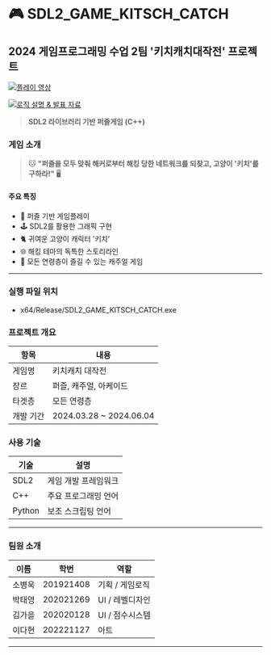 # 🎮 SDL2_GAME_KITSCH_CATCH


## 2024 게임프로그래밍 수업 2팀 '키치캐치대작전' 프로젝트

[![플레이 영상](https://img.shields.io/badge/플레이_영상-YouTube-red?style=for-the-badge&logo=youtube)](https://youtu.be/yMTjGi8ggAM)

[![로직 설명 & 발표 자료](https://img.shields.io/badge/발표_자료-Google_Slides-orange?style=for-the-badge&logo=google-slides)](https://docs.google.com/presentation/d/17BshkwMxgfVbaBP5wK954x787edYBFqYjUM-EplO7p8/edit?usp=sharing)


> **SDL2 라이브러리 기반 퍼즐게임 (C++)**

### 게임 소개

> 🐱 **"퍼즐을 모두 맞춰 해커로부터 해킹 당한 네트워크를 되찾고, 고양이 '키치'를 구하라!"** 🖥️

#### 주요 특징
- 🧩 퍼즐 기반 게임플레이
- 🕹️ SDL2를 활용한 그래픽 구현
- 🐈 귀여운 고양이 캐릭터 '키치'
- 🌐 해킹 테마의 독특한 스토리라인
- 👥 모든 연령층이 즐길 수 있는 캐주얼 게임

---
### 실행 파일 위치
- x64/Release/SDL2_GAME_KITSCH_CATCH.exe

### 프로젝트 개요

| 항목 | 내용 |
|------|------|
| 게임명 | 키치캐치 대작전 |
| 장르 | 퍼즐, 캐주얼, 아케이드 |
| 타겟층 | 모든 연령층 |
| 개발 기간 | 2024.03.28 ~ 2024.06.04 |

### 사용 기술

| 기술 | 설명 |
|------|------|
| SDL2 | 게임 개발 프레임워크 |
| C++  | 주요 프로그래밍 언어 |
| Python | 보조 스크립팅 언어 |

---

### 팀원 소개

| 이름 | 학번 | 역할 |
|------|------|------|
| 소병욱 | 201921408 | 기획 / 게임로직 |
| 박태영 | 202021269 | UI / 레벨디자인 |
| 김가을 | 202020128 | UI / 점수시스템 |
| 이다현 | 202221127 | 아트 |

---
